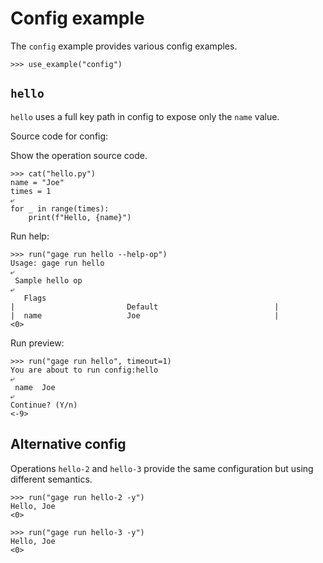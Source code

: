 # Config example

The `config` example provides various config examples.

    >>> use_example("config")

## `hello`

`hello` uses a full key path in config to expose only the `name` value.

Source code for config:

Show the operation source code.

    >>> cat("hello.py")
    name = "Joe"
    times = 1
    ⤶
    for _ in range(times):
        print(f"Hello, {name}")

Run help:

    >>> run("gage run hello --help-op")
    Usage: gage run hello
    ⤶
     Sample hello op
    ⤶
       Flags
    |                         Default                          |
    |  name                   Joe                              |
    <0>

Run preview:

    >>> run("gage run hello", timeout=1)
    You are about to run config:hello
    ⤶
     name  Joe
    ⤶
    Continue? (Y/n)
    <-9>

## Alternative config

Operations `hello-2` and `hello-3` provide the same configuration but
using different semantics.

    >>> run("gage run hello-2 -y")
    Hello, Joe
    <0>

    >>> run("gage run hello-3 -y")
    Hello, Joe
    <0>
